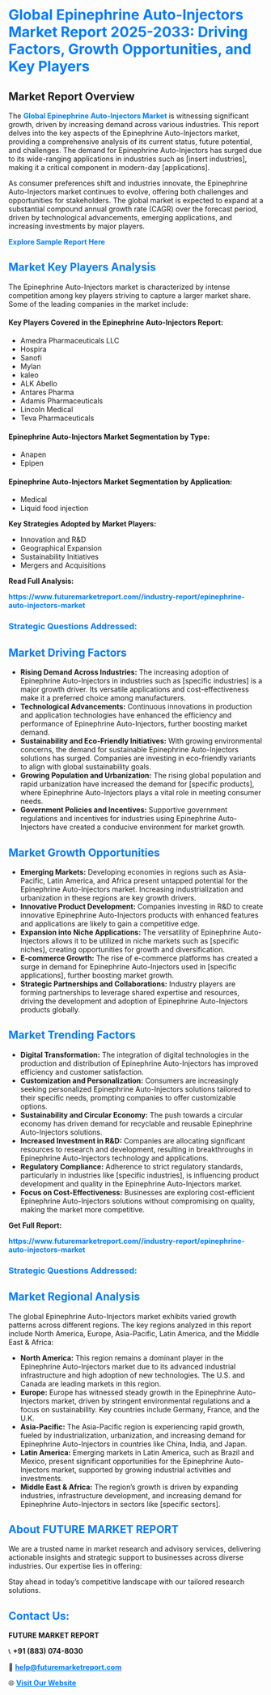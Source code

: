<h1 style="color: #007BFF;">Global Epinephrine Auto-Injectors Market Report 2025-2033: Driving Factors, Growth Opportunities, and Key Players</h1>

<section id="overview">
<h2>Market Report Overview</h2>
<p>The <a href="https://www.futuremarketreport.com//industry-report/epinephrine-auto-injectors-market" style="color: #007BFF; text-decoration: none;"><strong>Global Epinephrine Auto-Injectors Market</strong></a> is witnessing significant growth, driven by increasing demand across various industries. This report delves into the key aspects of the Epinephrine Auto-Injectors market, providing a comprehensive analysis of its current status, future potential, and challenges. The demand for Epinephrine Auto-Injectors has surged due to its wide-ranging applications in industries such as [insert industries], making it a critical component in modern-day [applications].</p>
<p>As consumer preferences shift and industries innovate, the Epinephrine Auto-Injectors market continues to evolve, offering both challenges and opportunities for stakeholders. The global market is expected to expand at a substantial compound annual growth rate (CAGR) over the forecast period, driven by technological advancements, emerging applications, and increasing investments by major players.</p>
</section>

<section id="overview">
<p><a href="https://www.futuremarketreport.com//request-sample/reportId=82652" style="color: #007BFF; text-decoration: none;"><strong>Explore Sample Report Here</strong></a></p>
</section>

<section id="key-players">
<h2 style="color: #007BFF;">Market Key Players Analysis</h2>
<p>The Epinephrine Auto-Injectors market is characterized by intense competition among key players striving to capture a larger market share. Some of the leading companies in the market include:</p>
<h4>Key Players Covered in the Epinephrine Auto-Injectors Report:</h4>
<ul><li>Amedra Pharmaceuticals LLC</li><li>Hospira</li><li>Sanofi</li><li>Mylan</li><li>kaleo</li><li>ALK Abello</li><li>Antares Pharma</li><li>Adamis Pharmaceuticals</li><li>Lincoln Medical</li><li>Teva Pharmaceuticals</li></ul>
<h4>Epinephrine Auto-Injectors Market Segmentation by Type:</h4>
<ul><li>Anapen</li><li>Epipen</li></ul>

<h4>Epinephrine Auto-Injectors Market Segmentation by Application:</h4>
<ul><li>Medical</li><li>Liquid food injection</li></ul>
<p><strong>Key Strategies Adopted by Market Players:</strong></p>
<ul>
<li>Innovation and R&D</li>
<li>Geographical Expansion</li>
<li>Sustainability Initiatives</li>
<li>Mergers and Acquisitions</li>
</ul>
</section>

<section>
<p><strong>Read Full Analysis: </strong></p><a href="https://www.futuremarketreport.com//industry-report/epinephrine-auto-injectors-market" style="color: #007BFF; text-decoration: none;"><strong>https://www.futuremarketreport.com//industry-report/epinephrine-auto-injectors-market</strong></a>
<h3 style="color: #007BFF;">Strategic Questions Addressed:</h3>
</section>

<section id="driving-factors">
<h2 style="color: #007BFF;">Market Driving Factors</h2>
<ul>
<li><strong>Rising Demand Across Industries:</strong> The increasing adoption of Epinephrine Auto-Injectors in industries such as [specific industries] is a major growth driver. Its versatile applications and cost-effectiveness make it a preferred choice among manufacturers.</li>
<li><strong>Technological Advancements:</strong> Continuous innovations in production and application technologies have enhanced the efficiency and performance of Epinephrine Auto-Injectors, further boosting market demand.</li>
<li><strong>Sustainability and Eco-Friendly Initiatives:</strong> With growing environmental concerns, the demand for sustainable Epinephrine Auto-Injectors solutions has surged. Companies are investing in eco-friendly variants to align with global sustainability goals.</li>
<li><strong>Growing Population and Urbanization:</strong> The rising global population and rapid urbanization have increased the demand for [specific products], where Epinephrine Auto-Injectors plays a vital role in meeting consumer needs.</li>
<li><strong>Government Policies and Incentives:</strong> Supportive government regulations and incentives for industries using Epinephrine Auto-Injectors have created a conducive environment for market growth.</li>
</ul>
</section>

<section id="growth-opportunities">
<h2 style="color: #007BFF;">Market Growth Opportunities</h2>
<ul>
<li><strong>Emerging Markets:</strong> Developing economies in regions such as Asia-Pacific, Latin America, and Africa present untapped potential for the Epinephrine Auto-Injectors market. Increasing industrialization and urbanization in these regions are key growth drivers.</li>
<li><strong>Innovative Product Development:</strong> Companies investing in R&D to create innovative Epinephrine Auto-Injectors products with enhanced features and applications are likely to gain a competitive edge.</li>
<li><strong>Expansion into Niche Applications:</strong> The versatility of Epinephrine Auto-Injectors allows it to be utilized in niche markets such as [specific niches], creating opportunities for growth and diversification.</li>
<li><strong>E-commerce Growth:</strong> The rise of e-commerce platforms has created a surge in demand for Epinephrine Auto-Injectors used in [specific applications], further boosting market growth.</li>
<li><strong>Strategic Partnerships and Collaborations:</strong> Industry players are forming partnerships to leverage shared expertise and resources, driving the development and adoption of Epinephrine Auto-Injectors products globally.</li>
</ul>
</section>

<section id="trending-factors">
<h2 style="color: #007BFF;">Market Trending Factors</h2>
<ul>
<li><strong>Digital Transformation:</strong> The integration of digital technologies in the production and distribution of Epinephrine Auto-Injectors has improved efficiency and customer satisfaction.</li>
<li><strong>Customization and Personalization:</strong> Consumers are increasingly seeking personalized Epinephrine Auto-Injectors solutions tailored to their specific needs, prompting companies to offer customizable options.</li>
<li><strong>Sustainability and Circular Economy:</strong> The push towards a circular economy has driven demand for recyclable and reusable Epinephrine Auto-Injectors solutions.</li>
<li><strong>Increased Investment in R&D:</strong> Companies are allocating significant resources to research and development, resulting in breakthroughs in Epinephrine Auto-Injectors technology and applications.</li>
<li><strong>Regulatory Compliance:</strong> Adherence to strict regulatory standards, particularly in industries like [specific industries], is influencing product development and quality in the Epinephrine Auto-Injectors market.</li>
<li><strong>Focus on Cost-Effectiveness:</strong> Businesses are exploring cost-efficient Epinephrine Auto-Injectors solutions without compromising on quality, making the market more competitive.</li>
</ul>
</section>

<section>
<p><strong>Get Full Report: </strong></p><a href="https://www.futuremarketreport.com//industry-report/epinephrine-auto-injectors-market" style="color: #007BFF; text-decoration: none;"><strong>https://www.futuremarketreport.com//industry-report/epinephrine-auto-injectors-market</strong></a>
<h3 style="color: #007BFF;">Strategic Questions Addressed:</h3>
</section>


<section id="regional-analysis">
<h2 style="color: #007BFF;">Market Regional Analysis</h2>
<p>The global Epinephrine Auto-Injectors market exhibits varied growth patterns across different regions. The key regions analyzed in this report include North America, Europe, Asia-Pacific, Latin America, and the Middle East & Africa:</p>
<ul>
<li><strong>North America:</strong> This region remains a dominant player in the Epinephrine Auto-Injectors market due to its advanced industrial infrastructure and high adoption of new technologies. The U.S. and Canada are leading markets in this region.</li>
<li><strong>Europe:</strong> Europe has witnessed steady growth in the Epinephrine Auto-Injectors market, driven by stringent environmental regulations and a focus on sustainability. Key countries include Germany, France, and the U.K.</li>
<li><strong>Asia-Pacific:</strong> The Asia-Pacific region is experiencing rapid growth, fueled by industrialization, urbanization, and increasing demand for Epinephrine Auto-Injectors in countries like China, India, and Japan.</li>
<li><strong>Latin America:</strong> Emerging markets in Latin America, such as Brazil and Mexico, present significant opportunities for the Epinephrine Auto-Injectors market, supported by growing industrial activities and investments.</li>
<li><strong>Middle East & Africa:</strong> The region’s growth is driven by expanding industries, infrastructure development, and increasing demand for Epinephrine Auto-Injectors in sectors like [specific sectors].</li>
</ul>
</section>

<footer>
<h2 style="color: #007BFF;">About FUTURE MARKET REPORT</h2>
<p>We are a trusted name in market research and advisory services, delivering actionable insights and strategic support to businesses across diverse industries. Our expertise lies in offering:</p>

<p>Stay ahead in today’s competitive landscape with our tailored research solutions.</p>

<h2 style="color: #007BFF;">Contact Us:</h2>
<p><strong>FUTURE MARKET REPORT</strong></p>
<p>📞 <strong>+91 (883) 074-8030</strong></p>
<p>📧 <strong><a href="mailto:help@futuremarketreport.com" style="color: #007BFF;">help@futuremarketreport.com</a></strong></p>
<p>🌐 <strong><a href="https://www.futuremarketreport.com/" style="color: #007BFF;">Visit Our Website</a></strong></p>
</footer>